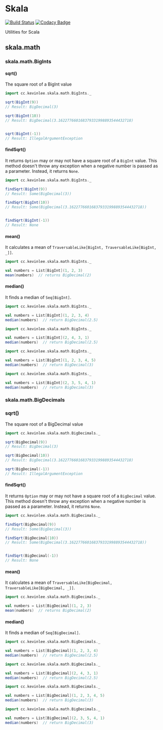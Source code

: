 Skala
=====
[![Build Status](https://travis-ci.org/Kevin-Lee/skala.svg)](https://travis-ci.org/Kevin-Lee/skala)
[![Codacy Badge](https://www.codacy.com/project/badge/6918a01879ce4870b7210f0f1c0bef18)](https://www.codacy.com/app/kevin-lee/skala)

Utilities for Scala

## skala.math

### skala.math.BigInts

#### sqrt()
The square root of a BigInt value

```scala
import cc.kevinlee.skala.math.BigInts._

sqrt(BigInt(9))
// Result: BigDecimal(3)

sqrt(BigInt(10))
// Result: BigDecimal(3.162277660168379331998893544432718)


sqrt(BigInt(-1))
// Result: IllegalArgumentException
```

#### findSqrt()
It returns `Option` may or may not have a square root of a `BigInt` value. This method doesn't throw any exception when a negative number is passed as a parameter. Instead, it returns `None`.

```scala
import cc.kevinlee.skala.math.BigInts._

findSqrt(BigInt(9))
// Result: Some(BigDecimal(3))

findSqrt(BigInt(10))
// Result: Some(BigDecimal(3.162277660168379331998893544432718))


findSqrt(BigInt(-1))
// Result: None
```

#### mean()
It calculates a mean of `TraversableLike[BigInt, TraversableLike[BigInt, _]]`.

```scala
import cc.kevinlee.skala.math.BigInts._

val numbers = List[BigInt](1, 2, 3)
mean(numbers)  // returns BigDecimal(2)
```

#### median()
It finds a median of `Seq[BigInt]`.

```scala
import cc.kevinlee.skala.math.BigInts._

val numbers = List[BigInt](1, 2, 3, 4)
median(numbers)  // return BigDecimal(2.5)
```

```scala
import cc.kevinlee.skala.math.BigInts._

val numbers = List[BigInt](2, 4, 3, 1)
median(numbers)  // return BigDecimal(2.5)
```

```scala
import cc.kevinlee.skala.math.BigInts._

val numbers = List[BigInt](1, 2, 3, 4, 5)
median(numbers)  // return BigDecimal(3)
```

```scala
import cc.kevinlee.skala.math.BigInts._

val numbers = List[BigInt](2, 3, 5, 4, 1)
median(numbers)  // return BigDecimal(3)
```


### skala.math.BigDecimals

### sqrt()
The square root of a BigDecimal value

```scala
import cc.kevinlee.skala.math.BigDecimals._

sqrt(BigDecimal(9))
// Result: BigDecimal(3)

sqrt(BigDecimal(10))
// Result: BigDecimal(3.162277660168379331998893544432718)

sqrt(BigDecimal(-1))
// Result: IllegalArgumentException
```

#### findSqrt()
It returns `Option` may or may not have a square root of a `BigDecimal` value. This method doesn't throw any exception when a negative number is passed as a parameter. Instead, it returns `None`.

```scala
import cc.kevinlee.skala.math.BigDecimals._

findSqrt(BigDecimal(9))
// Result: Some(BigDecimal(3))

findSqrt(BigDecimal(10))
// Result: Some(BigDecimal(3.162277660168379331998893544432718))


findSqrt(BigDecimal(-1))
// Result: None
```

#### mean()
It calculates a mean of `TraversableLike[BigDecimal, TraversableLike[BigDecimal, _]]`.

```scala
import cc.kevinlee.skala.math.BigDecimals._

val numbers = List[BigDecimal](1, 2, 3)
mean(numbers)  // returns BigDecimal(2)
```

#### median()
It finds a median of `Seq[BigDecimal]`.

```scala
import cc.kevinlee.skala.math.BigDecimals._

val numbers = List[BigDecimal](1, 2, 3, 4)
median(numbers)  // return BigDecimal(2.5)
```

```scala
import cc.kevinlee.skala.math.BigDecimals._

val numbers = List[BigDecimal](2, 4, 3, 1)
median(numbers)  // return BigDecimal(2.5)
```

```scala
import cc.kevinlee.skala.math.BigDecimals._

val numbers = List[BigDecimal](1, 2, 3, 4, 5)
median(numbers)  // return BigDecimal(3)
```

```scala
import cc.kevinlee.skala.math.BigDecimals._

val numbers = List[BigDecimal](2, 3, 5, 4, 1)
median(numbers)  // return BigDecimal(3)
```
